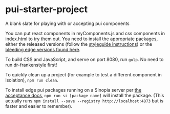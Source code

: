 # pui-starter-project
A blank slate for playing with or accepting pui components

You can put react components in myComponents.js and css components in index.html to try them out. You need to install the appropriate packages, either the released versions (follow the [styleguide instructions](http://styleguide-staging.cfapps.io/)) or the [bleeding edge versions found here](https://github.com/pivotal-cf/pivotal-ui/blob/master/CORE_TEAM_DOCS.md#acceptance).

To build CSS and JavaScript, and serve on port 8080, run `gulp`. No need to run dr-frankenstyle first!

To quickly clean up a project (for example to test a different component in isolation), `npm run clean`.

To install edge pui packages running on a Sinopia server per [the acceptance docs](https://github.com/pivotal-cf/pivotal-ui/blob/master/CORE_TEAM_DOCS.md#acceptance), `npm run si [package name]` will install the package. (This actually runs `npm install --save --registry http://localhost:4873` but is faster and easier to remember).
